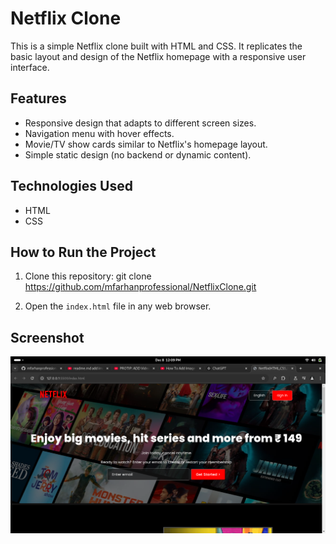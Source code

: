 # Netflix Clone

This is a simple Netflix clone built with HTML and CSS. It replicates the basic layout and design of the Netflix homepage with a responsive user interface.

## Features
- Responsive design that adapts to different screen sizes.
- Navigation menu with hover effects.
- Movie/TV show cards similar to Netflix's homepage layout.
- Simple static design (no backend or dynamic content).

## Technologies Used
- HTML
- CSS

## How to Run the Project
1. Clone this repository:
git clone https://github.com/mfarhanprofessional/NetflixClone.git

2. Open the `index.html` file in any web browser.

## Screenshot
![Netflix Clone Screenshot](https://github.com/mfarhanprofessional/NetflixClone/blob/f4dc81b6cbcc53a243282938bbbf590a7165b2ad/Screenshot%20from%202024-12-08%2012-09-26.png)
